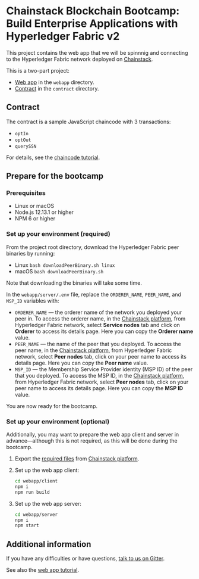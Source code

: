 # Chainstack Blockchain Bootcamp: Build Enterprise Applications with Hyperledger Fabric v2

This project contains the web app that we will be spinnnig and connecting to the Hyperledger Fabric network deployed on [Chainstack](https://chainstack.com).

This is a two-part project:
* [Web app](https://chainstack.com/deploy-a-hyperledger-fabric-v2-web-app-using-sdk-for-node-js/) in the `webapp` directory.
* [Contract](https://docs.chainstack.com/tutorials/fabric/universal-basic-income-opt-in-chaincode#universal-basic-income-opt-in-chaincode) in the `contract` directory.

## Contract

The contract is a sample JavaScript chaincode with 3 transactions:
  - `optIn`
  - `optOut`
  - `querySSN`

For details, see the [chaincode tutorial](https://docs.chainstack.com/tutorials/fabric/universal-basic-income-opt-in-chaincode#universal-basic-income-opt-in-chaincode).

## Prepare for the bootcamp

### Prerequisites
* Linux or macOS
* Node.js 12.13.1 or higher
* NPM 6 or higher

### Set up your environment (required)

From the project root directory, download the Hyperledger Fabric peer binaries by running:

* Linux `bash downloadPeerBinary.sh linux`
* macOS `bash downloadPeerBinary.sh`

Note that downloading the binaries will take some time.

In the `webapp/server/.env` file, replace the `ORDERER_NAME`, `PEER_NAME`, and `MSP_ID` variables with:
* `ORDERER_NAME` — the orderer name of the network you deployed your peer in. To access the orderer name, in the [Chainstack platform](https://console.chainstack.com/), from Hyperledger Fabric network, select **Service nodes** tab and click on **Orderer** to access its details page. Here you can copy the **Orderer name** value.
* `PEER_NAME` — the name of the peer that you deployed. To access the peer name, in the [Chainstack platform](https://console.chainstack.com/), from Hyperledger Fabric network, select **Peer nodes** tab, click on your peer name to access its details page. Here you can copy the **Peer name** value.
* `MSP_ID` — the Membership Service Provider identity (MSP ID) of the peer that you deployed. To access the MSP ID, in the [Chainstack platform](https://console.chainstack.com/), from Hyperledger Fabric network, select **Peer nodes** tab, click on your peer name to access its details page. Here you can copy the **MSP ID** value.

You are now ready for the bootcamp.

### Set up your environment (optional)

Additionally, you may want to prepare the web app client and server in advance—although this is not required, as this will be done during the bootcamp.

1. Export the [required files](./webapp/certs/README.md) from [Chainstack platform](https://console.chainstack.com/).

1. Set up the web app client:

   ```sh
   cd webapp/client
   npm i
   npm run build
   ```

1. Set up the web app server:

   ```sh
   cd webapp/server
   npm i
   npm start
   ```

## Additional information

If you have any difficulties or have questions, [talk to us on Gitter](https://gitter.im/chainstack/fabric-bootcamp).

See also the [web app tutorial](https://chainstack.com/deploy-a-hyperledger-fabric-v2-web-app-using-sdk-for-node-js/).
